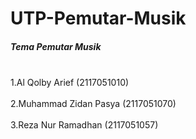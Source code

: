 <h1>UTP-Pemutar-Musik</h1>
<h5>Tema Pemutar Musik</h5>
<br> 1.Al Qolby Arief (2117051010) </br>
<br> 2.Muhammad Zidan Pasya (2117051070) </br>
<br> 3.Reza Nur Ramadhan (2117051057) </br>

